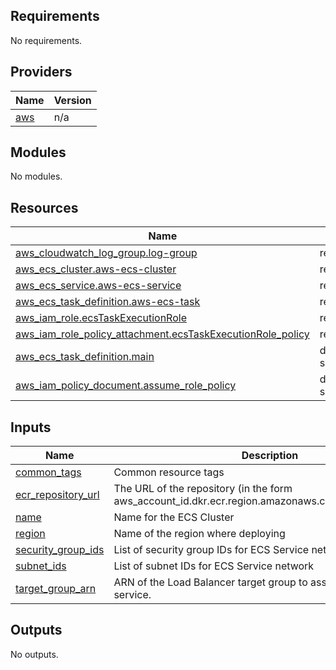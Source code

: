 ## Requirements

No requirements.

## Providers

| Name | Version |
|------|---------|
| <a name="provider_aws"></a> [aws](#provider\_aws) | n/a |

## Modules

No modules.

## Resources

| Name | Type |
|------|------|
| [aws_cloudwatch_log_group.log-group](https://registry.terraform.io/providers/hashicorp/aws/latest/docs/resources/cloudwatch_log_group) | resource |
| [aws_ecs_cluster.aws-ecs-cluster](https://registry.terraform.io/providers/hashicorp/aws/latest/docs/resources/ecs_cluster) | resource |
| [aws_ecs_service.aws-ecs-service](https://registry.terraform.io/providers/hashicorp/aws/latest/docs/resources/ecs_service) | resource |
| [aws_ecs_task_definition.aws-ecs-task](https://registry.terraform.io/providers/hashicorp/aws/latest/docs/resources/ecs_task_definition) | resource |
| [aws_iam_role.ecsTaskExecutionRole](https://registry.terraform.io/providers/hashicorp/aws/latest/docs/resources/iam_role) | resource |
| [aws_iam_role_policy_attachment.ecsTaskExecutionRole_policy](https://registry.terraform.io/providers/hashicorp/aws/latest/docs/resources/iam_role_policy_attachment) | resource |
| [aws_ecs_task_definition.main](https://registry.terraform.io/providers/hashicorp/aws/latest/docs/data-sources/ecs_task_definition) | data source |
| [aws_iam_policy_document.assume_role_policy](https://registry.terraform.io/providers/hashicorp/aws/latest/docs/data-sources/iam_policy_document) | data source |

## Inputs

| Name | Description | Type | Default | Required |
|------|-------------|------|---------|:--------:|
| <a name="input_common_tags"></a> [common\_tags](#input\_common\_tags) | Common resource tags | `map(string)` | `{}` | no |
| <a name="input_ecr_repository_url"></a> [ecr\_repository\_url](#input\_ecr\_repository\_url) | The URL of the repository (in the form aws\_account\_id.dkr.ecr.region.amazonaws.com/repositoryName). | `string` | n/a | yes |
| <a name="input_name"></a> [name](#input\_name) | Name for the ECS Cluster | `string` | n/a | yes |
| <a name="input_region"></a> [region](#input\_region) | Name of the region where deploying | `string` | n/a | yes |
| <a name="input_security_group_ids"></a> [security\_group\_ids](#input\_security\_group\_ids) | List of security group IDs for ECS Service network | `list(string)` | n/a | yes |
| <a name="input_subnet_ids"></a> [subnet\_ids](#input\_subnet\_ids) | List of subnet IDs for ECS Service network | `list(string)` | n/a | yes |
| <a name="input_target_group_arn"></a> [target\_group\_arn](#input\_target\_group\_arn) | ARN of the Load Balancer target group to associate with the service. | `string` | n/a | yes |

## Outputs

No outputs.
